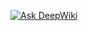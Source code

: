 [![Ask DeepWiki](https://deepwiki.com/badge.svg)](https://deepwiki.com/yousefelhalafawi/express-ts)
